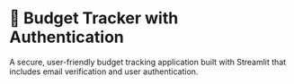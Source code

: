 # 💼 Budget Tracker with Authentication

A secure, user-friendly budget tracking application built with Streamlit that includes email verification and user authentication.
